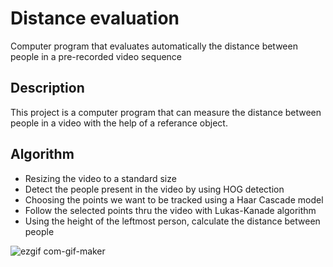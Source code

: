 # Distance evaluation
Computer program that evaluates automatically the distance between people in a pre-recorded video sequence


## Description
This project is a computer program that can measure the distance between people in a video with the help of a referance object. 

## Algorithm
- Resizing the video to a standard size
- Detect the people present in the video by using HOG detection
- Choosing the points we want to be tracked using a Haar Cascade model
- Follow the selected points thru the video with Lukas-Kanade algorithm
- Using the height of the leftmost person, calculate the distance between people

![ezgif com-gif-maker](https://user-images.githubusercontent.com/79220497/202676040-49c30515-84da-438f-b930-d4a65c48a7ad.gif)
